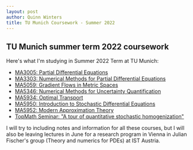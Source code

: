 ```yaml
---
layout: post
author: Quinn Winters
title: TU Munich Coursework - Summer 2022
---
```


## TU Munich summer term 2022 coursework

Here's what I'm studying in Summer 2022 Term at TU Munich: 

- [MA3005: Partial Differential Equations](https://qwinters.me/ma3005-pdes)
- [MA3303: Numerical Methods for Partial Differential Equations](https://qwinters.me/ma3303-num-pdes)
- [MA5059: Gradient Flows in Metric Spaces](https://qwinters.me/ma5059-grad-flows)
- [MA5346: Numerical Methods for Uncertainty Quantification](https://qwinters.me/ma5348-num-uncertainty)
- [MA5934: Optimal Transport](https://qwinters.me/ma5934-opt-transpo)
- [MA5950: Introduction to Stochastic Differential Equations](https://qwinters.me/ma5950-sdes)
- [MA5952: Modern Approximation Theory](https://qwinters.me/ma5952-mod-approx)
- [TopMath Seminar: "A tour of quantitative stochastic homogenization"](https://qwinters.me/seminar-quant-homog)

I will try to including notes and information for all these courses, but I will also be leaving lectures in June for a research program in Vienna in 
Julian Fischer's group (Theory and numerics for PDEs) at IST Austria.
